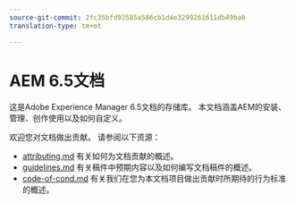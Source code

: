 ```yaml
---
source-git-commit: 2fc35bfd93585a586cb1d4e3299261611db49ba6
translation-type: tm+mt

---
```

# AEM 6.5文档

这是Adobe Experience Manager 6.5文档的存储库。 本文档涵盖AEM的安装、管理、创作使用以及如何自定义。

欢迎您对文档做出贡献。 请参阅以下资源：

* [attributing.md](contributing.md) 有关如何为文档贡献的概述。
* [guidelines.md](guidelines.md) 有关稿件中预期内容以及如何编写文档稿件的概述。
* [code-of-cond.md](code-of-conduct.md) 有关我们在您为本文档项目做出贡献时所期待的行为标准的概述。
